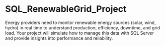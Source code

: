 # SQL_RenewableGrid_Project
Energy providers need to monitor renewable energy sources (solar, wind, hydro) in real time to understand production, efficiency, downtime, and grid load. Your project will simulate how to manage this data with SQL Server and provide insights into performance and reliability.
